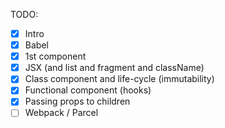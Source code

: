 TODO:

- [x] Intro
- [x] Babel
- [x] 1st component
- [x] JSX (and list and fragment and className)
- [x] Class component and life-cycle (immutability)
- [x] Functional component (hooks)
- [x] Passing props to children
- [ ] Webpack / Parcel
